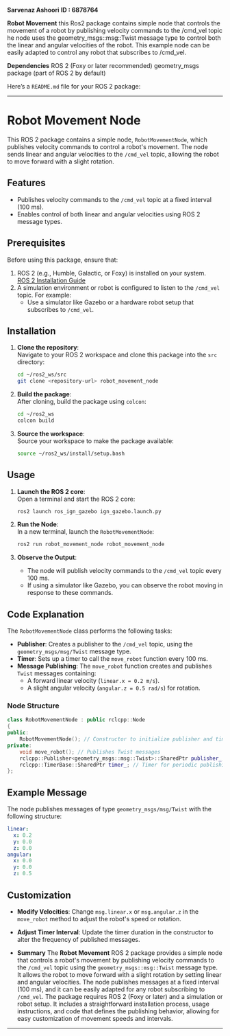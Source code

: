 **Sarvenaz Ashoori**
**ID : 6878764**


**Robot Movement**
this Ros2 package contains simple node that controls the movement of a robot by publishing velocity commands to the /cmd_vel topic he node uses
the geometry_msgs::msg::Twist message type to control both the linear and angular velocities of the robot. This example node can be easily adapted 
to control any robot that subscribes to /cmd_vel.


**Dependencies**
ROS 2 (Foxy or later recommended)
geometry_msgs package (part of ROS 2 by default)


Here’s a `README.md` file for your ROS 2 package:

---

# Robot Movement Node

This ROS 2 package contains a simple node, `RobotMovementNode`, which publishes velocity commands to control a robot's movement. The node sends linear and angular velocities to the `/cmd_vel` topic, allowing the robot to move forward with a slight rotation.

## Features

- Publishes velocity commands to the `/cmd_vel` topic at a fixed interval (100 ms).  
- Enables control of both linear and angular velocities using ROS 2 message types.

## Prerequisites

Before using this package, ensure that:

1. ROS 2 (e.g., Humble, Galactic, or Foxy) is installed on your system.  
   [ROS 2 Installation Guide](https://docs.ros.org/en/rolling/Installation.html)  
2. A simulation environment or robot is configured to listen to the `/cmd_vel` topic. For example:
   - Use a simulator like Gazebo or a hardware robot setup that subscribes to `/cmd_vel`.

## Installation

1. **Clone the repository**:  
   Navigate to your ROS 2 workspace and clone this package into the `src` directory:  
   ```bash
   cd ~/ros2_ws/src
   git clone <repository-url> robot_movement_node
   ```

2. **Build the package**:  
   After cloning, build the package using `colcon`:  
   ```bash
   cd ~/ros2_ws
   colcon build
   ```

3. **Source the workspace**:  
   Source your workspace to make the package available:  
   ```bash
   source ~/ros2_ws/install/setup.bash
   ```

## Usage

1. **Launch the ROS 2 core**:  
   Open a terminal and start the ROS 2 core:  
   ```bash
   ros2 launch ros_ign_gazebo ign_gazebo.launch.py
   ```

2. **Run the Node**:  
   In a new terminal, launch the `RobotMovementNode`:  
   ```bash
   ros2 run robot_movement_node robot_movement_node
   ```

3. **Observe the Output**:  
   - The node will publish velocity commands to the `/cmd_vel` topic every 100 ms.
   - If using a simulator like Gazebo, you can observe the robot moving in response to these commands.

## Code Explanation

The `RobotMovementNode` class performs the following tasks:

- **Publisher**: Creates a publisher to the `/cmd_vel` topic, using the `geometry_msgs/msg/Twist` message type.
- **Timer**: Sets up a timer to call the `move_robot` function every 100 ms.
- **Message Publishing**: The `move_robot` function creates and publishes `Twist` messages containing:
  - A forward linear velocity (`linear.x = 0.2 m/s`).
  - A slight angular velocity (`angular.z = 0.5 rad/s`) for rotation.

### Node Structure

```cpp
class RobotMovementNode : public rclcpp::Node
{
public:
    RobotMovementNode(); // Constructor to initialize publisher and timer
private:
    void move_robot(); // Publishes Twist messages
    rclcpp::Publisher<geometry_msgs::msg::Twist>::SharedPtr publisher_; // Publisher
    rclcpp::TimerBase::SharedPtr timer_; // Timer for periodic publishing
};
```

## Example Message

The node publishes messages of type `geometry_msgs/msg/Twist` with the following structure:
```yaml
linear:
  x: 0.2
  y: 0.0
  z: 0.0
angular:
  x: 0.0
  y: 0.0
  z: 0.5
```

## Customization

- **Modify Velocities**: Change `msg.linear.x` or `msg.angular.z` in the `move_robot` method to adjust the robot's speed or rotation.
- **Adjust Timer Interval**: Update the timer duration in the constructor to alter the frequency of published messages.

- **Summary**
The **Robot Movement** ROS 2 package provides a simple node that controls a robot's movement by publishing velocity commands to the `/cmd_vel` topic using the `geometry_msgs::msg::Twist` message type. 
It allows the robot to move forward with a slight rotation by setting linear and angular velocities. 
The node publishes messages at a fixed interval (100 ms), and it can be easily adapted for any robot subscribing to `/cmd_vel`. 
The package requires ROS 2 (Foxy or later) and a simulation or robot setup. It includes a straightforward installation process, 
usage instructions, and code that defines the publishing behavior, allowing for easy customization of movement speeds and intervals.



---




